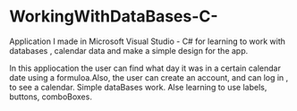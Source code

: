 # WorkingWithDataBases-C-
Application I made in Microsoft Visual Studio - C# for learning to work with databases , calendar data and make a simple design for the app.

In this appliocation the user can find what day it was in a certain calendar date using a formuloa.Also, the user can create an account, and can log in , to see a calendar. Simple dataBases work. Alse learning to use labels, buttons, comboBoxes.
